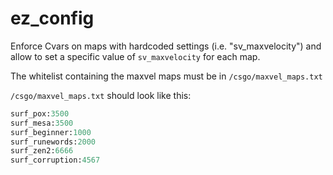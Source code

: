 # ez_config
Enforce Cvars on maps with hardcoded settings (i.e. "sv_maxvelocity") and allow to set a specific value of `sv_maxvelocity` for each map.

The whitelist containing the maxvel maps must be in `/csgo/maxvel_maps.txt`

`/csgo/maxvel_maps.txt` should look like this:
```python
surf_pox:3500
surf_mesa:3500
surf_beginner:1000
surf_runewords:2000
surf_zen2:6666
surf_corruption:4567
```
